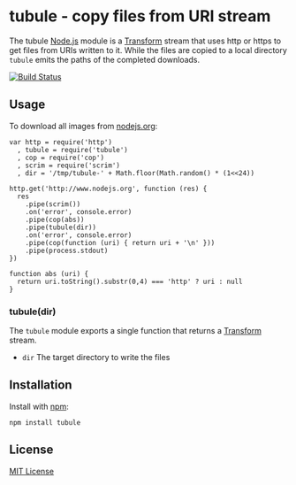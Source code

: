 # tubule - copy files from URI stream

The tubule [Node.js](http://nodejs.org/) module is a [Transform](http://nodejs.org/api/stream.html#stream_class_stream_transform) stream that uses http or https to get files from URIs written to it. While the files are copied to a local directory `tubule` emits the paths of the completed downloads.

[![Build Status](https://secure.travis-ci.org/michaelnisi/tubule.png?branch=master)](https://travis-ci.org/michaelnisi/tubule)

## Usage

To download all images from [nodejs.org](http://nodejs.org):
    
    var http = require('http')
      , tubule = require('tubule')
      , cop = require('cop')
      , scrim = require('scrim')
      , dir = '/tmp/tubule-' + Math.floor(Math.random() * (1<<24))

    http.get('http://www.nodejs.org', function (res) {
      res
        .pipe(scrim())
        .on('error', console.error)
        .pipe(cop(abs))
        .pipe(tubule(dir))
        .on('error', console.error)
        .pipe(cop(function (uri) { return uri + '\n' }))
        .pipe(process.stdout)
    })
    
    function abs (uri) {
      return uri.toString().substr(0,4) === 'http' ? uri : null
    }

### tubule(dir)

The `tubule` module exports a single function that returns a [Transform](http://nodejs.org/api/stream.html#stream_class_stream_transform) stream.

- `dir` The target directory to write the files

## Installation

Install with [npm](https://npmjs.org):

    npm install tubule

## License

[MIT License](https://raw.github.com/michaelnisi/tubule/master/LICENSE)
